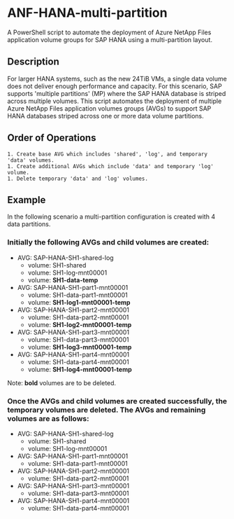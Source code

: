 # ANF-HANA-multi-partition
A PowerShell script to automate the deployment of Azure NetApp Files application volume groups for SAP HANA using a multi-partition layout.

## Description
For larger HANA systems, such as the new 24TiB VMs, a single data volume does not deliver enough performance and capacity. For this scenario, SAP supports 'multiple partitions' (MP) where the SAP HANA database is striped across multiple volumes. This script automates the deployment of multiple Azure NetApp Files application volumes groups (AVGs) to support SAP HANA databases striped across one or more data volume partitions.

## Order of Operations
    1. Create base AVG which includes 'shared', 'log', and temporary 'data' volumes.
    1. Create additional AVGs which include 'data' and temporary 'log' volume.
    1. Delete temporary 'data' and 'log' volumes.

## Example
In the following scenario a multi-partition configuration is created with 4 data partitions.

### Initially the following AVGs and child volumes are created:
- AVG: SAP-HANA-SH1-shared-log
    - volume: SH1-shared
    - volume: SH1-log-mnt00001
    - volume: **SH1-data-temp**
- AVG: SAP-HANA-SH1-part1-mnt00001
    - volume: SH1-data-part1-mnt00001
    - volume: **SH1-log1-mnt00001-temp**
- AVG: SAP-HANA-SH1-part2-mnt00001
    - volume: SH1-data-part2-mnt00001
    - volume: **SH1-log2-mnt00001-temp**
- AVG: SAP-HANA-SH1-part3-mnt00001
    - volume: SH1-data-part3-mnt00001
    - volume: **SH1-log3-mnt00001-temp**
- AVG: SAP-HANA-SH1-part4-mnt00001
    - volume: SH1-data-part4-mnt00001
    - volume: **SH1-log4-mnt00001-temp**

Note: **bold** volumes are to be deleted.

### Once the AVGs and child volumes are created successfully, the temporary volumes are deleted. The AVGs and remaining volumes are as follows:
- AVG: SAP-HANA-SH1-shared-log
    - volume: SH1-shared
    - volume: SH1-log-mnt00001
- AVG: SAP-HANA-SH1-part1-mnt00001
    - volume: SH1-data-part1-mnt00001
- AVG: SAP-HANA-SH1-part2-mnt00001
    - volume: SH1-data-part2-mnt00001
- AVG: SAP-HANA-SH1-part3-mnt00001
    - volume: SH1-data-part3-mnt00001 
- AVG: SAP-HANA-SH1-part4-mnt00001
    - volume: SH1-data-part4-mnt00001